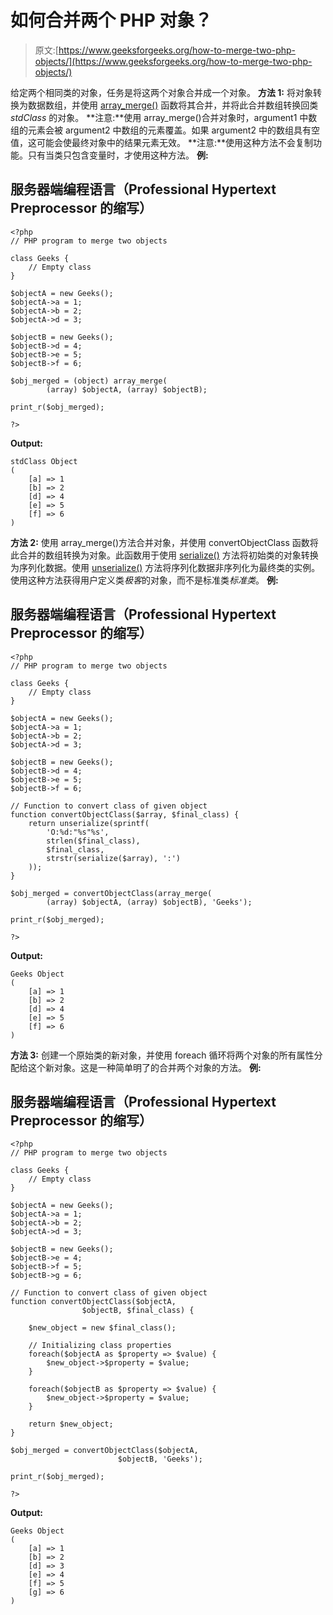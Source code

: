 # 如何合并两个 PHP 对象？

> 原文:[https://www.geeksforgeeks.org/how-to-merge-two-php-objects/](https://www.geeksforgeeks.org/how-to-merge-two-php-objects/)

给定两个相同类的对象，任务是将这两个对象合并成一个对象。
**方法 1:** 将对象转换为数据数组，并使用 [array_merge()](https://www.geeksforgeeks.org/php-merging-two-arrays-using-array_merge/) 函数将其合并，并将此合并数组转换回类 *stdClass* 的对象。
**注意:**使用 array_merge()合并对象时，argument1 中数组的元素会被 argument2 中数组的元素覆盖。如果 argument2 中的数组具有空值，这可能会使最终对象中的结果元素无效。
**注意:**使用这种方法不会复制功能。只有当类只包含变量时，才使用这种方法。
**例:**

## 服务器端编程语言（Professional Hypertext Preprocessor 的缩写）

```
<?php
// PHP program to merge two objects

class Geeks {
    // Empty class
}

$objectA = new Geeks();
$objectA->a = 1;
$objectA->b = 2;
$objectA->d = 3;

$objectB = new Geeks();
$objectB->d = 4;
$objectB->e = 5;
$objectB->f = 6;

$obj_merged = (object) array_merge(
        (array) $objectA, (array) $objectB);

print_r($obj_merged);

?>
```

**Output:** 

```
stdClass Object
(
    [a] => 1
    [b] => 2
    [d] => 4
    [e] => 5
    [f] => 6
)
```

**方法 2:** 使用 array_merge()方法合并对象，并使用 convertObjectClass 函数将此合并的数组转换为对象。此函数用于使用 [serialize()](https://www.geeksforgeeks.org/php-serializing-data/) 方法将初始类的对象转换为序列化数据。使用 [unserialize()](https://www.geeksforgeeks.org/php-serializing-data/) 方法将序列化数据非序列化为最终类的实例。使用这种方法获得用户定义类*极客*的对象，而不是标准类*标准类*。
**例:**

## 服务器端编程语言（Professional Hypertext Preprocessor 的缩写）

```
<?php
// PHP program to merge two objects

class Geeks {
    // Empty class
}

$objectA = new Geeks();
$objectA->a = 1;
$objectA->b = 2;
$objectA->d = 3;

$objectB = new Geeks();
$objectB->d = 4;
$objectB->e = 5;
$objectB->f = 6;

// Function to convert class of given object
function convertObjectClass($array, $final_class) {
    return unserialize(sprintf(
        'O:%d:"%s"%s',
        strlen($final_class),
        $final_class,
        strstr(serialize($array), ':')
    ));
}

$obj_merged = convertObjectClass(array_merge(
        (array) $objectA, (array) $objectB), 'Geeks');

print_r($obj_merged);

?>
```

**Output:** 

```
Geeks Object
(
    [a] => 1
    [b] => 2
    [d] => 4
    [e] => 5
    [f] => 6
)
```

**方法 3:** 创建一个原始类的新对象，并使用 foreach 循环将两个对象的所有属性分配给这个新对象。这是一种简单明了的合并两个对象的方法。
**例:**

## 服务器端编程语言（Professional Hypertext Preprocessor 的缩写）

```
<?php
// PHP program to merge two objects

class Geeks {
    // Empty class
}

$objectA = new Geeks();
$objectA->a = 1;
$objectA->b = 2;
$objectA->d = 3;

$objectB = new Geeks();
$objectB->e = 4;
$objectB->f = 5;
$objectB->g = 6;

// Function to convert class of given object
function convertObjectClass($objectA,
                $objectB, $final_class) {

    $new_object = new $final_class();

    // Initializing class properties
    foreach($objectA as $property => $value) {
        $new_object->$property = $value;
    }

    foreach($objectB as $property => $value) {
        $new_object->$property = $value;
    }

    return $new_object;
}

$obj_merged = convertObjectClass($objectA,
                        $objectB, 'Geeks');

print_r($obj_merged);

?>
```

**Output:** 

```
Geeks Object
(
    [a] => 1
    [b] => 2
    [d] => 3
    [e] => 4
    [f] => 5
    [g] => 6
)
```